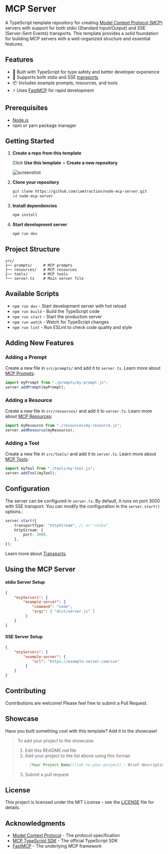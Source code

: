 # MCP Server

A TypeScript template repository for creating [Model Context Protocol (MCP)](https://modelcontextprotocol.io) servers with support for both stdio (Standard Input/Output) and SSE (Server-Sent Events) transports. This template provides a solid foundation for building MCP servers with a well-organized structure and essential features.

## Features

- 🚀 Built with TypeScript for type safety and better developer experience
- 🔄 Supports both stdio and SSE [transports](https://modelcontextprotocol.io/docs/concepts/transports)
- 📦 Includes example prompts, resources, and tools
- ⚡ Uses [FastMCP](https://www.npmjs.com/package/fastmcp) for rapid development

## Prerequisites

- [Node.js](https://nodejs.org/)
- npm or yarn package manager

## Getting Started

1. **Create a repo from this template**

   Click **Use this template** > **Create a new repository**

   ![screenshot](https://i.postimg.cc/vZpK09SS/Screenshot-2025-05-31-005810.png)

1. **Clone your repository**
   ```bash
   git clone https://github.com/iamtraction/node-mcp-server.git
   cd node-mcp-server
   ```

2. **Install dependencies**
   ```bash
   npm install
   ```

3. **Start development server**
   ```bash
   npm run dev
   ```

## Project Structure

```
src/
├── prompts/     # MCP prompts
├── resources/   # MCP resources
├── tools/       # MCP tools
└── server.ts    # Main server file
```

## Available Scripts

- `npm run dev` - Start development server with hot reload
- `npm run build` - Build the TypeScript code
- `npm run start` - Start the production server
- `npm run watch` - Watch for TypeScript changes
- `npm run lint` - Run ESLint to check code quality and style

## Adding New Features

### Adding a Prompt

Create a new file in `src/prompts/` and add it to `server.ts`. Learn more about [MCP Prompts](https://modelcontextprotocol.io/docs/concepts/prompts):

```typescript
import myPrompt from "./prompts/my-prompt.js";
server.addPrompt(myPrompt);
```

### Adding a Resource

Create a new file in `src/resources/` and add it to `server.ts`. Learn more about [MCP Resources](https://modelcontextprotocol.io/docs/concepts/resources):

```typescript
import myResource from "./resources/my-resource.js";
server.addResource(myResource);
```

### Adding a Tool

Create a new file in `src/tools/` and add it to `server.ts`. Learn more about [MCP Tools](https://modelcontextprotocol.io/docs/concepts/tools):

```typescript
import myTool from "./tools/my-tool.js";
server.addTool(myTool);
```

## Configuration

The server can be configured in `server.ts`. By default, it runs on port 3000 with SSE transport. You can modify the configuration in the `server.start()` options.:

```typescript
server.start({
    transportType: "httpStream", // or "stdio"
    httpStream: {
        port: 3000,
    },
});
```

Learn more about [Transports](https://modelcontextprotocol.io/docs/concepts/transports).

## Using the MCP Server

#### stdio Server Setup
```json
{
    "mcpServers": {
        "example-server": {
            "command": "node",
            "args": [ "dist/server.js" ]
         }
    }
}
```

#### SSE Server Setup
```json
{
    "mcpServers": {
        "example-server": {
            "url": "https://example-server.com/sse"
         }
    }
}
```

## Contributing

Contributions are welcome! Please feel free to submit a Pull Request.

## Showcase

Have you built something cool with this template? Add it to the showcase!

<!-- Add your project here -->

> To add your project to the showcase:
>
> 1. Edit this README.md file
> 2. Add your project to the list above using this format:
>    ```markdown
>    - [Your Project Name](link-to-your-project) - Brief description
>    ```
> 3. Submit a pull request

## License

This project is licensed under the MIT License - see the [LICENSE](LICENSE) file for details.

## Acknowledgments

- [Model Context Protocol](https://modelcontextprotocol.io/) - The protocol specification
- [MCP TypeScript SDK](https://github.com/modelcontextprotocol/typescript-sdk) - The official TypeScript SDK
- [FastMCP](https://www.npmjs.com/package/fastmcp) - The underlying MCP framework
